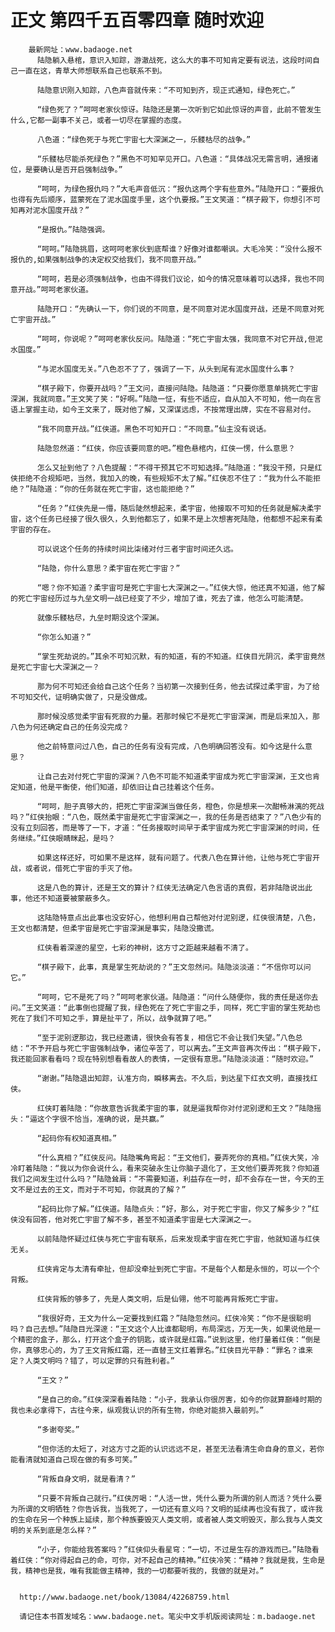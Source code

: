 # 正文 第四千五百零四章 随时欢迎
        最新网址：www.badaoge.net
          陆隐躺入悬棺，意识入知踪，游澈战死，这么大的事不可知肯定要有说法，这段时间自己一直在这，青草大师想联系自己也联系不到。
      
          陆隐意识刚入知踪，八色声音就传来：“不可知到齐，现正式通知，绿色死亡。”
      
          “绿色死了？”呵呵老家伙惊讶。陆隐还是第一次听到它如此惊讶的声音，此前不管发生什么,它都一副事不关己，或者一切尽在掌握的态度。
      
          八色道：“绿色死于与死亡宇宙七大深渊之一，乐髅枯尽的战争。”
      
          “乐髅枯尽能杀死绿色？”黑色不可知罕见开口。八色道：“具体战况无需言明，通报诸位，是要确认是否开启强制战争。”
      
          “呵呵，为绿色报仇吗？”大毛声音低沉：“报仇这两个字有些意外。”陆隐开口：“要报仇也得有先后顺序，蓝蒙死在了泥水国度手里，这个仇要报。”王文笑道：“棋子殿下，你想引不可知再对泥水国度开战？”
      
          “是报仇。”陆隐强调。
      
          “呵呵。”陆隐挑眉，这呵呵老家伙到底帮谁？好像对谁都嘲讽。大毛冷笑：“没什么报不报仇的,如果强制战争的决定权交给我们，我不同意开战。”
      
          “呵呵，若是必须强制战争，也由不得我们议论，如今的情况意味着可以选择，我也不同意开战。”呵呵老家伙道。
      
          陆隐开口：“先确认一下，你们说的不同意，是不同意对泥水国度开战，还是不同意对死亡宇宙开战。”
      
          “呵呵，你说呢？”呵呵老家伙反问。陆隐道：“死亡宇宙太强，我同意不对它开战,但泥水国度。”
      
          “与泥水国度无关。”八色忍不了了，强调了一下，从头到尾有泥水国度什么事？
      
          “棋子殿下，你要开战吗？”王文问，直接问陆隐。陆隐道：“只要你愿意单挑死亡宇宙深渊，我就同意。”王文笑了笑：“好啊。”陆隐一怔，有些不适应，自从加入不可知，他一向在言语上掌握主动，如今王文来了，既对他了解，又深谋远虑，不按常理出牌，实在不容易对付。
      
          “我不同意开战。”红侠道。黑色不可知开口：“不同意。”仙主没有说话。
      
          陆隐忽然道：“红侠，你应该要同意的吧。”橙色悬棺内，红侠一愣，什么意思？
      
          怎么又扯到他了？八色提醒：“不得干预其它不可知选择。”陆隐道：“我没干预，只是红侠拒绝不合规矩吧，当然，我加入的晚，有些规矩不太了解。”红侠忍不住了：“我为什么不能拒绝？”陆隐道：“你的任务就在死亡宇宙，这也能拒绝？”
      
          “任务？”红侠先是一懵，随后陡然想起来，柔宇宙，他接取不可知的任务就是解决柔宇宙，这个任务已经接了很久很久，久到他都忘了，如果不是上次想害死陆隐，他都想不起来有柔宇宙的存在。
      
          可以说这个任务的持续时间比柒绪对付三者宇宙时间还久远。
      
          “陆隐，你什么意思？柔宇宙在死亡宇宙？”
      
          “嗯？你不知道？柔宇宙可是死亡宇宙七大深渊之一。”红侠大惊，他还真不知道，他了解的死亡宇宙经历过与九垒文明一战已经变了不少，增加了谁，死去了谁，他怎么可能清楚。
      
          就像乐髅枯尽，九垒时期没这个深渊。
      
          “你怎么知道？”
      
          “掌生死劫说的。”其余不可知沉默，有的知道，有的不知道。红侠目光阴沉，柔宇宙竟然是死亡宇宙七大深渊之一？
      
          那为何不可知还会给自己这个任务？当初第一次接到任务，他去试探过柔宇宙，为了给不可知交代，证明确实做了，只是没做成。
      
          那时候没感觉柔宇宙有死寂的力量。若那时候它不是死亡宇宙深渊，而是后来加入，那八色为何还确定自己的任务没完成？
      
          他之前特意问过八色，自己的任务有没有完成，八色明确回答没有。如今这是什么意思？
      
          让自己去对付死亡宇宙的深渊？八色不可能不知道柔宇宙成为死亡宇宙深渊，王文也肯定知道，他是平衡使，他们知道，却依旧让自己挂着这个任务。
      
          “呵呵，胆子真够大的，把死亡宇宙深渊当做任务，橙色，你是想来一次酣畅淋漓的死战吗？”红侠抬眼：“八色，既然柔宇宙是死亡宇宙深渊之一，我的任务是否结束了？”八色少有的没有立刻回答，而是等了一下，才道：“任务接取时间早于柔宇宙成为死亡宇宙深渊的时间，任务继续。”红侠眼睛眯起，是吗？
      
          如果这样还好，可如果不是这样，就有问题了。代表八色在算计他，让他与死亡宇宙开战，或者说，借死亡宇宙的手灭了他。
      
          这是八色的算计，还是王文的算计？红侠无法确定八色言语的真假，若非陆隐说出此事，他还不知道要被蒙蔽多久。
      
          这陆隐特意点出此事也没安好心，他想利用自己帮他对付泥别逻，红侠很清楚，八色，王文也都清楚，但柔宇宙是死亡宇宙深渊是事实，陆隐没撒谎。
      
          红侠看着深邃的星空，七彩的神树，这方寸之距越来越看不清了。
      
          “棋子殿下，此事，真是掌生死劫说的？”王文忽然问。陆隐淡淡道：“不信你可以问它。”
      
          “呵呵，它不是死了吗？”呵呵老家伙道。陆隐道：“问什么随便你，我的责任是送你去问。”王文笑道：“此事倒也提醒了我，绿色死在了死亡宇宙之手，同样，死亡宇宙的掌生死劫也死在了我们不可知之手，算是扯平了，所以，战争就算了吧。”
      
          “至于泥别逻那边，我已经邀请，很快会有答复，相信它不会让我们失望。”八色总结：“不予开启与死亡宇宙强制战争，诸位辛苦了，可以离去。”王文声音再次传出：“棋子殿下，我还能回家看看吗？现在特别想看看故人的表情，一定很有意思。”陆隐淡淡道：“随时欢迎。”
      
          “谢谢。”陆隐退出知踪，认准方向，瞬移离去。不久后，到达星下红衣文明，直接找红侠。
      
          红侠盯着陆隐：“你故意告诉我柔宇宙的事，就是逼我帮你对付泥别逻和王文？”陆隐摇头：“逼这个字很不恰当，准确的说，是共赢。”
      
          “起码你有权知道真相。”
      
          “什么真相？”红侠反问。陆隐嘴角弯起：“王文他们，要弄死你的真相。”红侠大笑，冷冷盯着陆隐：“我以为你会说什么，看来突破永生让你脑子退化了，王文他们要弄死我？你知道我们之间发生过什么吗？”陆隐耸肩：“不需要知道，利益存在一时，却不会存在一世，今天的王文不是过去的王文，而对于不可知，你就真的了解？”
      
          “起码比你了解。”红侠道。陆隐点头：“好，那么，对于死亡宇宙，你又了解多少？”红侠没有回答，他对死亡宇宙了解不多，甚至不知道柔宇宙是七大深渊之一。
      
          以前陆隐怀疑过红侠与死亡宇宙有联系，后来发现柔宇宙在死亡宇宙，他就知道与红侠无关。
      
          红侠肯定与太清有牵扯，但却没牵扯到死亡宇宙。不是每个人都是永恒的，可以一个个背叛。
      
          红侠背叛的够多了，先是人类文明，后是仙翎，他不可能再背叛死亡宇宙。
      
          “我很好奇，王文为什么一定要找到红霜？”陆隐忽然问。红侠冷笑：“你不是很聪明吗？自己去想。”陆隐目光深邃：“王文这个人比谁都聪明，布局深远，万无一失，如果说他是一个精密的盒子，那么，打开这个盒子的钥匙，或许就是红霜。”说到这里，他打量着红侠：“倒是你，真够忠心的，为了王文背叛红霜，还一直替王文扛着罪名。”红侠目光平静：“罪名？谁来定？人类文明吗？错了，可以定罪的只有胜利者。”
      
          “王文？”
      
          “是自己的命。”红侠深深看着陆隐：“小子，我承认你很厉害，如今的你就算巅峰时期的我也未必拿得下，古往今来，纵观我认识的所有生物，你绝对能排入最前列。”
      
          “多谢夸奖。”
      
          “但你活的太短了，对这方寸之距的认识远远不足，甚至无法看清生命自身的意义，若你能看清就知道自己现在做的有多可笑。”
      
          “背叛自身文明，就是看清？”
      
          “只要不背叛自己就行。”红侠厉喝：“人活一世，凭什么要为所谓的别人而活？凭什么要为所谓的文明牺牲？你告诉我，当我死了，一切还有意义吗？文明的延续再也没有我了，或许我的生命在另一个种族上延续，那个种族要毁灭人类文明，或者被人类文明毁灭，那么我与人类文明的关系到底是怎么样？”
      
          “小子，你能给我答案吗？”红侠仰头看星穹：“一切，不过是生存的游戏而已。”陆隐看着红侠：“你对得起自己的命，可你，对不起自己的精神。”红侠冷笑：“精神？我就是我，生命是我，精神也是我，唯有我能做主精神，我的一切都要听我的，我做的就是对。”
      
      
      http://www.badaoge.net/book/13084/42268759.html
      
      请记住本书首发域名：www.badaoge.net。笔尖中文手机版阅读网址：m.badaoge.net